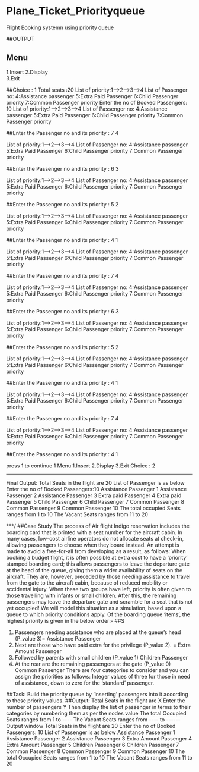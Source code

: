 # Plane_Ticket_Priorityqueue
Flight Booking systemn using priority queue

##OUTPUT
## Menu
1.Insert
2.Display	
3.Exit

##Choice : 1
Total seats :20 
List of priority:1-->2-->3-->4
List of Passenger no:
4:Assistance passenger
5:Extra Paid Passenger
6:Child Passenger priority
7:Common Passenger priority
Enter the no of Booked Passengers:
10
List of priority:1-->2-->3-->4
List of Passenger no:
4:Assistance passenger
5:Extra Paid Passenger
6:Child Passenger priority
7:Common Passenger priority

##Enter the Passenger no and its priority : 7 4

List of priority:1-->2-->3-->4
List of Passenger no:
4:Assistance passenger
5:Extra Paid Passenger
6:Child Passenger priority
7:Common Passenger priority


##Enter the Passenger no and its priority : 6 3

List of priority:1-->2-->3-->4
List of Passenger no:
4:Assistance passenger
5:Extra Paid Passenger
6:Child Passenger priority
7:Common Passenger priority

##Enter the Passenger no and its priority : 5 2

List of priority:1-->2-->3-->4
List of Passenger no:
4:Assistance passenger
5:Extra Paid Passenger
6:Child Passenger priority
7:Common Passenger priority

##Enter the Passenger no and its priority : 4 1

List of priority:1-->2-->3-->4
List of Passenger no:
4:Assistance passenger
5:Extra Paid Passenger
6:Child Passenger priority
7:Common Passenger priority

##Enter the Passenger no and its priority : 7 4

List of priority:1-->2-->3-->4
List of Passenger no:
4:Assistance passenger
5:Extra Paid Passenger
6:Child Passenger priority
7:Common Passenger priority

##Enter the Passenger no and its priority : 6 3

List of priority:1-->2-->3-->4
List of Passenger no:
4:Assistance passenger
5:Extra Paid Passenger
6:Child Passenger priority
7:Common Passenger priority

##Enter the Passenger no and its priority : 5 2

List of priority:1-->2-->3-->4
List of Passenger no:
4:Assistance passenger
5:Extra Paid Passenger
6:Child Passenger priority
7:Common Passenger priority

##Enter the Passenger no and its priority : 4 1

List of priority:1-->2-->3-->4
List of Passenger no:
4:Assistance passenger
5:Extra Paid Passenger
6:Child Passenger priority
7:Common Passenger priority

##Enter the Passenger no and its priority : 7 4

List of priority:1-->2-->3-->4
List of Passenger no:
4:Assistance passenger
5:Extra Paid Passenger
6:Child Passenger priority
7:Common Passenger priority

##Enter the Passenger no and its priority : 4 1

press 1 to continue
1
Menu
1.Insert
2.Display
3.Exit
Choice : 2
********************
Final Output:
Total Seats in the flight are 20
List of Passenger is as below
Enter the no of Booked Passengers:10
Assistance Passenger 1
 Assistance Passenger 2
 Assistance Passenger 3
 Extra paid Passenger 4
Extra paid Passenger 5
Child Passenger 6
Child Passenger 7
Common Passenger 8
Common Passenger 9
Common Passenger 10
The total occupied Seats ranges from 1 to 10
The Vacant Seats ranges from 11 to 20
 
 
 
***/
##Case Study
The process of Air flight Indigo reservation includes the boarding card that is printed
with a seat number for the aircraft cabin. In many cases, low-cost airline operators do
not allocate seats at check-in, allowing passengers to choose when they board instead.
An attempt is made to avoid a free-for-all from developing as a result, as follows:
When booking a budget flight, it is often possible at extra cost to have a ‘priority’
stamped boarding card; this allows passengers to leave the departure gate at the head
of the queue, giving them a wider availability of seats on the aircraft. They are,
however, preceded by those needing assistance to travel from the gate to the aircraft
cabin, because of reduced mobility or accidental injury.
When these two groups have left, priority is often given to those travelling with
infants or small children. After this, the remaining passengers may leave the departure
gate and scramble for a seat that is not yet occupied!
We will model this situation as a simulation, based upon a queue to which priority
conditions apply. Of the boarding queue ‘items’, the highest priority is given in the
below order:-
##S
1. Passengers needing assistance who are placed at the queue’s head (P_value 3)=
Assistance Passenger
2. Next are those who have paid extra for the privilege (P_value 2). = Extra Amount
Passenger
3. Followed by parents with small children (P_value 1) Children Passenger
4. At the rear are the remaining passengers at the gate (P_value 0) Common Passenger
There are four categories to consider and you can assign the priorities as follows:
Integer values of three for those in need of assistance, down to zero for the ‘standard’
passenger.

##Task: Build the priority queue by ‘inserting’ passengers into it according to these
priority values.
##Output: Total Seats in the flight are X
Enter the number of passengers Y
Then display the list of passenger in terms to their categories by numbering them
as per the nodes value
The total Occupied Seats ranges from 1 to ----
The Vacant Seats ranges from ---- to ------
Output window
Total Seats in the flight are 20
Enter the no of Booked Passengers: 10
List of Passenger is as below
Assistance Passenger 1
Assistance Passenger 2
Assistance Passenger 3
Extra Amount Passenger 4
Extra Amount Passenger 5
Children Passenger 6
Children Passenger 7
Common Passenger 8
Common Passenger 9
Common Passenger 10
The total Occupied Seats ranges from 1 to 10
The Vacant Seats ranges from 11 to 20




